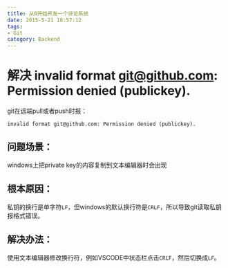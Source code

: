 ```yaml
---
title: 从0开始开发一个评论系统
date: 2015-5-21 18:57:12
tags:
- Git
category: Backend
---
```


# 解决 invalid format git@github.com: Permission denied (publickey).

git在远端pull或者push时报：

```
invalid format git@github.com: Permission denied (publickey).
```

<!--more-->

## 问题场景：

windows上把private key的内容复制到文本编辑器时会出现

## 根本原因：

私钥的换行是单字符`LF`，但windows的默认换行符是`CRLF`，所以导致git读取私钥报格式错误。

## 解决办法：

使用文本编辑器修改换行符，例如VSCODE中状态栏点击`CRLF`，然后切换成`LF`。

